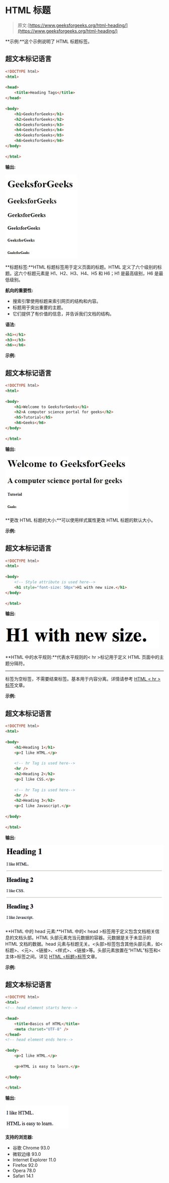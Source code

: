# HTML 标题

> 原文:[https://www.geeksforgeeks.org/html-heading/](https://www.geeksforgeeks.org/html-heading/)

**示例:**这个示例说明了 HTML 标题标签。

## 超文本标记语言

```html
<!DOCTYPE html>
<html>

<head>
    <title>Heading Tags</title>
</head>

<body>
    <h1>GeeksforGeeks</h1>
    <h2>GeeksforGeeks</h2>
    <h3>GeeksforGeeks</h3>
    <h4>GeeksforGeeks</h4>
    <h5>GeeksforGeeks</h5>
    <h6>GeeksforGeeks</h6> 
</body>

</html>
```

**输出:**

![](img/478ba8fb3df4ecfbe724eada72ed0078.png)

**标题标签:**HTML 标题标签用于定义页面的标题。HTML 定义了六个级别的标题。这六个标题元素是 H1、H2、H3、H4、H5 和 H6；H1 是最高级别，H6 是最低级别。

**航向的重要性:**

*   搜索引擎使用标题来索引网页的结构和内容。
*   标题用于突出重要的主题。
*   它们提供了有价值的信息，并告诉我们文档的结构。

**语法:**

```html
<h1></h1>
<h3></h3>
<h6></h6>
```

**示例:**

## 超文本标记语言

```html
<!DOCTYPE html>
<html>

<body>
    <h1>Welcome to GeeksforGeeks</h1>
    <h2>A computer science portal for geeks</h2>
    <h5>Tutorial</h5>
    <h6>Geeks</h6> 
</body>

</html>
```

**输出:**

![](img/ef664836264e1fa378b58cb6ddd4f732.png)

**更改 HTML 标题的大小:**可以使用样式属性更改 HTML 标题的默认大小。

**示例:**

## 超文本标记语言

```html
<!DOCTYPE html>
<html>

<body>
    <!-- Style attribute is used here-->
    <h1 style="font-size: 50px">H1 with new size.</h1> 
</body>

</html>
```

**输出:**

![](img/b348fa553abd11335642ce4e1f0f9aed.png)

**HTML 中的水平规则:**代表水平规则的< hr >标记用于定义 HTML 页面中的主题分隔符。<HR>标签为空标签，不需要结束标签。基本用于内容分离。详情请参考 [HTML < hr >标签](https://www.geeksforgeeks.org/html-hr-tag/)文章。

**示例:**

## 超文本标记语言

```html
<!DOCTYPE html>
<html>

<body>
    <h1>Heading 1</h1>
    <p>I like HTML.</p>

    <!-- hr Tag is used here-->
    <hr />
    <h2>Heading 2</h2>
    <p>I like CSS.</p>

    <!-- hr Tag is used here-->
    <hr />
    <h2>Heading 3</h2>
    <p>I like Javascript.</p>

</body>

</html>
```

**输出:**

![](img/ac6ff9c19902a6e72c80ce28efa1d29f.png)

**HTML 中的 head 元素:**HTML 中的< head >标签用于定义包含文档相关信息的文档头部。HTML 头部元素充当元数据的容器。元数据是关于未显示的 HTML 文档的数据。head 元素与标题无关。<头部>标签包含其他头部元素，如<标题>、<元>、<链接>、<样式>、<链接>等。头部元素放置在“HTML”标签和<主体>标签之间。详见 [HTML <标题>标签](https://www.geeksforgeeks.org/html-head-tag/)文章。

**示例:**

## 超文本标记语言

```html
<!DOCTYPE html>
<html>
<!-- head element starts here-->

<head>
    <title>Basics of HTML</title>
    <meta charset="UTF-8" /> 
</head>
<!-- head element ends here-->

<body>
    <p>I like HTML.</p>

    <p>HTML is easy to learn.</p>

</body>

</html>
```

**输出:**

![](img/7d94374502d0876c7f79f5b6b4076867.png)

**支持的浏览器:**

*   谷歌 Chrome 93.0
*   微软边缘 93.0
*   Internet Explorer 11.0
*   Firefox 92.0
*   Opera 78.0
*   Safari 14.1